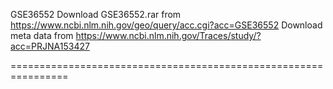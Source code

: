 GSE36552
Download GSE36552.rar from https://www.ncbi.nlm.nih.gov/geo/query/acc.cgi?acc=GSE36552
Download meta data from https://www.ncbi.nlm.nih.gov/Traces/study/?acc=PRJNA153427

================================================================

